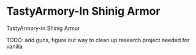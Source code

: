 # TastyArmory-In Shinig Armor
 TastyArmory-In Shinig Armor


TODO: add guns, figure out way to clean up research project needed for vanilla